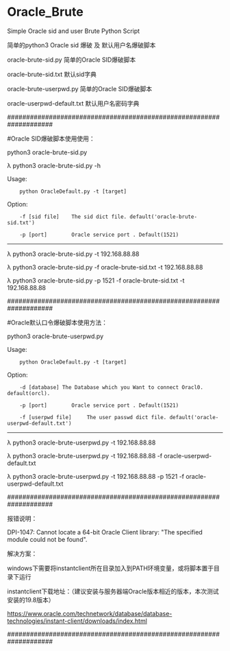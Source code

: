 # Oracle_Brute

Simple Oracle sid and user Brute Python Script

简单的python3 Oracle sid 爆破 及 默认用户名爆破脚本

oracle-brute-sid.py 简单的Oracle SID爆破脚本 

oracle-brute-sid.txt 默认sid字典

oracle-brute-userpwd.py 简单的Oracle SID爆破脚本 

oracle-userpwd-default.txt 默认用户名密码字典

####################################################################

#Oracle SID爆破脚本使用使用：

python3 oracle-brute-sid.py

λ python3 oracle-brute-sid.py -h

Usage:

        python OracleDefault.py -t [target]
        
        
Option:

        -f [sid file]    The sid dict file. default('oracle-brute-sid.txt')
        
        -p [port]        Oracle service port . Default(1521)
        
--------------------------------------------------------------------

λ python3 oracle-brute-sid.py -t 192.168.88.88

λ python3 oracle-brute-sid.py  -f oracle-brute-sid.txt -t 192.168.88.88

λ python3 oracle-brute-sid.py -p 1521 -f oracle-brute-sid.txt -t 192.168.88.88

####################################################################

#Oracle默认口令爆破脚本使用方法：

python3 oracle-brute-userpwd.py 

Usage:

        python OracleDefault.py -t [target]
        
Option:

        -d [database] The Database which you Want to connect Oracl0. default(orcl).
        
        -p [port]        Oracle service port . Default(1521)
        
        -f [userpwd file]     The user passwd dict file. default('oracle-userpwd-default.txt')

--------------------------------------------------------------------

λ python3 oracle-brute-userpwd.py  -t 192.168.88.88

λ python3 oracle-brute-userpwd.py  -t 192.168.88.88 -f oracle-userpwd-default.txt 

λ python3 oracle-brute-userpwd.py  -t 192.168.88.88 -p 1521 -f oracle-userpwd-default.txt  


####################################################################

报错说明：

DPI-1047: Cannot locate a 64-bit Oracle Client library: "The specified module could not be found". 

解决方案：

windows下需要将instantclient所在目录加入到PATH环境变量，或将脚本置于目录下运行

instantclient下载地址：（建议安装与服务器端Oracle版本相近的版本，本次测试安装的19.8版本）

https://www.oracle.com/technetwork/database/database-technologies/instant-client/downloads/index.html

####################################################################

        
